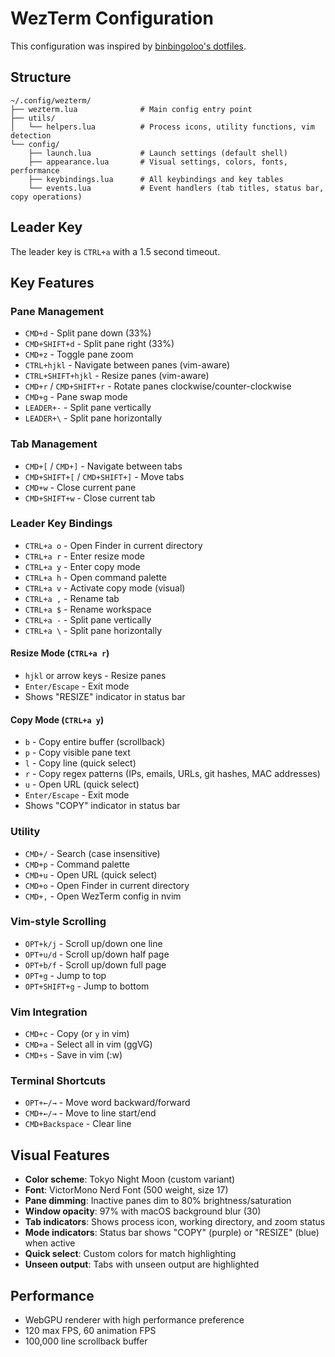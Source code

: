 # WezTerm Configuration

This configuration was inspired by [binbingoloo's dotfiles](https://github.com/binbingoloo/.dotfiles/blob/wezterm-bak/.config/wezterm/README-wezterm.md).

## Structure

```
~/.config/wezterm/
├── wezterm.lua              # Main config entry point
├── utils/
│   └── helpers.lua          # Process icons, utility functions, vim detection
└── config/
    ├── launch.lua           # Launch settings (default shell)
    ├── appearance.lua       # Visual settings, colors, fonts, performance
    ├── keybindings.lua      # All keybindings and key tables
    └── events.lua           # Event handlers (tab titles, status bar, copy operations)
```

## Leader Key

The leader key is `CTRL+a` with a 1.5 second timeout.

## Key Features

### Pane Management
- `CMD+d` - Split pane down (33%)
- `CMD+SHIFT+d` - Split pane right (33%)
- `CMD+z` - Toggle pane zoom
- `CTRL+hjkl` - Navigate between panes (vim-aware)
- `CTRL+SHIFT+hjkl` - Resize panes (vim-aware)
- `CMD+r` / `CMD+SHIFT+r` - Rotate panes clockwise/counter-clockwise
- `CMD+g` - Pane swap mode
- `LEADER+-` - Split pane vertically
- `LEADER+\` - Split pane horizontally

### Tab Management
- `CMD+[` / `CMD+]` - Navigate between tabs
- `CMD+SHIFT+[` / `CMD+SHIFT+]` - Move tabs
- `CMD+w` - Close current pane
- `CMD+SHIFT+w` - Close current tab

### Leader Key Bindings

- `CTRL+a o` - Open Finder in current directory
- `CTRL+a r` - Enter resize mode
- `CTRL+a y` - Enter copy mode
- `CTRL+a h` - Open command palette
- `CTRL+a v` - Activate copy mode (visual)
- `CTRL+a ,` - Rename tab
- `CTRL+a $` - Rename workspace
- `CTRL+a -` - Split pane vertically
- `CTRL+a \` - Split pane horizontally

#### Resize Mode (`CTRL+a r`)
- `hjkl` or arrow keys - Resize panes
- `Enter/Escape` - Exit mode
- Shows "RESIZE" indicator in status bar

#### Copy Mode (`CTRL+a y`)
- `b` - Copy entire buffer (scrollback)
- `p` - Copy visible pane text
- `l` - Copy line (quick select)
- `r` - Copy regex patterns (IPs, emails, URLs, git hashes, MAC addresses)
- `u` - Open URL (quick select)
- `Enter/Escape` - Exit mode
- Shows "COPY" indicator in status bar

### Utility
- `CMD+/` - Search (case insensitive)
- `CMD+p` - Command palette
- `CMD+u` - Open URL (quick select)
- `CMD+o` - Open Finder in current directory
- `CMD+,` - Open WezTerm config in nvim

### Vim-style Scrolling
- `OPT+k/j` - Scroll up/down one line
- `OPT+u/d` - Scroll up/down half page
- `OPT+b/f` - Scroll up/down full page
- `OPT+g` - Jump to top
- `OPT+SHIFT+g` - Jump to bottom

### Vim Integration
- `CMD+c` - Copy (or `y` in vim)
- `CMD+a` - Select all in vim (ggVG)
- `CMD+s` - Save in vim (:w)

### Terminal Shortcuts
- `OPT+←/→` - Move word backward/forward
- `CMD+←/→` - Move to line start/end
- `CMD+Backspace` - Clear line

## Visual Features

- **Color scheme**: Tokyo Night Moon (custom variant)
- **Font**: VictorMono Nerd Font (500 weight, size 17)
- **Pane dimming**: Inactive panes dim to 80% brightness/saturation
- **Window opacity**: 97% with macOS background blur (30)
- **Tab indicators**: Shows process icon, working directory, and zoom status
- **Mode indicators**: Status bar shows "COPY" (purple) or "RESIZE" (blue) when active
- **Quick select**: Custom colors for match highlighting
- **Unseen output**: Tabs with unseen output are highlighted

## Performance

- WebGPU renderer with high performance preference
- 120 max FPS, 60 animation FPS
- 100,000 line scrollback buffer
